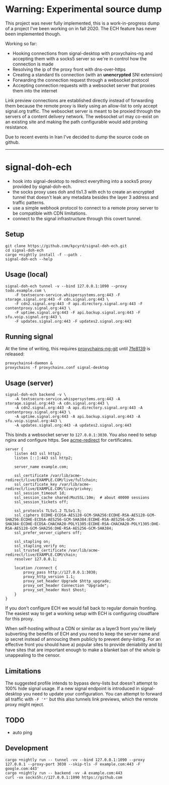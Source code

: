 # Warning: Experimental source dump

This project was never fully implemented, this is a work-in-progress dump of a
project I've been working on in fall 2020. The ECH feature has never been
implemented though.

Working so far:

- Hooking connections from signal-desktop with proxychains-ng and accepting
  them with a socks5 server so we're in control how the connection is made
- Resolving the ip of the proxy front with dns-over-https
- Creating a standard tls connection (with an **unencrypted** SNI extension)
- Forwarding the connection request through a websocket protocol
- Accepting connection requests with a websocket server that proxies them into
  the internet

Link preview connections are established directly instead of forwarding them
because the remote proxy is likely using an allow-list to only accept
signal.org traffic. The websocket server is meant to be proxied through the
servers of a content delivery network. The websocket url may co-exist on an
existing site and making the path configurable would add probing resistance.

Due to recent events in Iran I've decided to dump the source code on github.

---

# signal-doh-ech

- hook into signal-desktop to redirect everything into a socks5 proxy provided
  by signal-doh-ech.
- the socks proxy uses doh and tls1.3 with ech to create an encrypted tunnel
  that doesn't leak any metadata besides the layer 3 address and traffic
  patterns.
- use a simple webhook protocol to connect to a remote proxy server to be
  compatible with CDN limitations.
- connect to the signal infrastructure through this covert tunnel.

## Setup

    git clone https://github.com/kpcyrd/signal-doh-ech.git
    cd signal-doh-ech
    cargo +nightly install -f --path .
    signal-doh-ech --help

## Usage (local)

    signal-doh-ech tunnel -v --bind 127.0.0.1:1090 --proxy todo.example.com \
        -F textsecure-service.whispersystems.org:443 -F storage.signal.org:443 -F cdn.signal.org:443 \
        -F cdn2.signal.org:443 -F api.directory.signal.org:443 -F contentproxy.signal.org:443 \
        -F uptime.signal.org:443 -F api.backup.signal.org:443 -F sfu.voip.signal.org:443 \
        -F updates.signal.org:443 -F updates2.signal.org:443

## Running signal

At the time of writing, this requires
[proxychains-ng-git](https://aur.archlinux.org/packages/proxychains-ng-git/)
until
[7fe8139](https://github.com/rofl0r/proxychains-ng/commit/7fe813949644b115b0127279517dc7c0ee2d63b9)
is released:

    proxychains4-daemon &
    proxychains -f proxychains.conf signal-desktop

## Usage (server)

    signal-doh-ech backend -v \
        -A textsecure-service.whispersystems.org:443 -A storage.signal.org:443 -A cdn.signal.org:443 \
        -A cdn2.signal.org:443 -A api.directory.signal.org:443 -A contentproxy.signal.org:443 \
        -A uptime.signal.org:443 -A api.backup.signal.org:443 -A sfu.voip.signal.org:443 \
        -A updates.signal.org:443 -A updates2.signal.org:443

This binds a websocket server to `127.0.0.1:3030`. You also need to setup nginx
and configure https. See
[acme-redirect](https://github.com/kpcyrd/acme-redirect) for certificates.

```
server {
    listen 443 ssl http2;
    listen [::]:443 ssl http2;

    server_name example.com;

    ssl_certificate /var/lib/acme-redirect/live/EXAMPLE.COM/live/fullchain;
    ssl_certificate_key /var/lib/acme-redirect/live/EXAMPLE.COM/live/privkey;
    ssl_session_timeout 1d;
    ssl_session_cache shared:MozSSL:10m;  # about 40000 sessions
    ssl_session_tickets off;

    ssl_protocols TLSv1.2 TLSv1.3;
    ssl_ciphers ECDHE-ECDSA-AES128-GCM-SHA256:ECDHE-RSA-AES128-GCM-SHA256:ECDHE-ECDSA-AES256-GCM-SHA384:ECDHE-RSA-AES256-GCM-SHA384:ECDHE-ECDSA-CHACHA20-POLY1305:ECDHE-RSA-CHACHA20-POLY1305:DHE-RSA-AES128-GCM-SHA256:DHE-RSA-AES256-GCM-SHA384;
    ssl_prefer_server_ciphers off;

    ssl_stapling on;
    ssl_stapling_verify on;
    ssl_trusted_certificate /var/lib/acme-redirect/live/EXAMPLE.COM/chain;
    resolver 127.0.0.1;

    location /connect {
        proxy_pass http://127.0.0.1:3030;
        proxy_http_version 1.1;
        proxy_set_header Upgrade $http_upgrade;
        proxy_set_header Connection "Upgrade";
        proxy_set_header Host $host;
    }
}
```

If you don't configure ECH we would fall back to regular domain fronting. The
easiest way to get a working setup with ECH is configuring cloudflare for this
proxy.

When self-hosting without a CDN or similar as a layer3 front you're likely
subverting the benefits of ECH and you need to keep the server name and ip
secret instead of annoucing them publicly to prevent deny-listing. For an
effective front you should have a) popular sites to provide deniability and b)
have sites that are important enough to make a blanket ban of the whole ip
unappealing to the censor.

## Limitations

The suggested profile intends to bypass deny-lists but doesn't attempt to 100%
hide signal usage. If a new signal endpoint is introduced in signal-desktop you
need to update your configuration. You can attempt to forward all traffic with
`-F '*'` but this also tunnels link previews, which the remote proxy might
reject.

## TODO

- auto ping

## Development

    cargo +nightly run -- tunnel -vv --bind 127.0.0.1:1090 --proxy 127.0.0.1 --proxy-port 3030 --skip-tls -F example.com:443 -F google.com:443'
    cargo +nightly run -- backend -vv -A example.com:443
    curl -vx socks5h://127.0.0.1:1090 https://github.com
